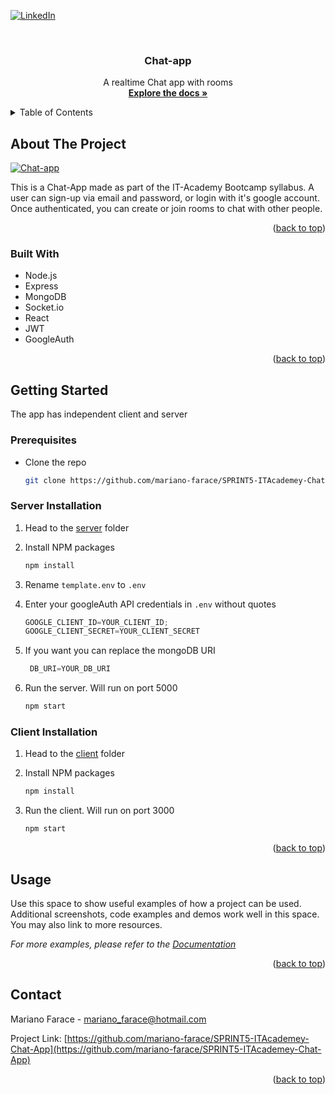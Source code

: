 <div id="top"></div>


<!-- PROJECT SHIELDS -->
<!--
*** I'm using markdown "reference style" links for readability.
*** Reference links are enclosed in brackets [ ] instead of parentheses ( ).
*** See the bottom of this document for the declaration of the reference variables
*** for contributors-url, forks-url, etc. This is an optional, concise syntax you may use.
*** https://www.markdownguide.org/basic-syntax/#reference-style-links
-->

[![LinkedIn][linkedin-shield]](https://www.linkedin.com/in/mariano-farace/)


<!-- PROJECT LOGO -->
<br />
<div align="center">


<h3 align="center">Chat-app</h3>

  <p align="center">
    A realtime Chat app with rooms
    <br />
    <a href="https://github.com/mariano-farace/SPRINT5-ITAcademey-Chat-App"><strong>Explore the docs »</strong></a>
  </p>
</div>



<!-- TABLE OF CONTENTS -->
<details>
  <summary>Table of Contents</summary>
  <ol>
    <li>
      <a href="#about-the-project">About The Project</a>
      <ul>
        <li><a href="#built-with">Built With</a></li>
      </ul>
    </li>
    <li>
      <a href="#getting-started">Getting Started</a>
      <ul>
        <li><a href="#prerequisites">Prerequisites</a></li>
        <li><a href="#installation">Installation</a></li>
      </ul>
    </li>
    <li><a href="#usage">Usage</a></li>
    <li><a href="#roadmap">Roadmap</a></li>
    <li><a href="#contributing">Contributing</a></li>
    <li><a href="#license">License</a></li>
    <li><a href="#contact">Contact</a></li>
    <li><a href="#acknowledgments">Acknowledgments</a></li>
  </ol>
</details>



<!-- ABOUT THE PROJECT -->
## About The Project


[![Chat-app][product-screenshot]](https://github.com/mariano-farace/SPRINT5-ITAcademey-Chat-App/blob/main/Screenshot%20from%202022-02-21%2012-51-27.png)

This is a Chat-App made as part of the IT-Academy Bootcamp syllabus. A user can sign-up via email and password, or login with it's google account. Once authenticated, you can create or join rooms to chat with other people.  


<p align="right">(<a href="#top">back to top</a>)</p>



### Built With


* Node.js
* Express
* MongoDB
* Socket.io
* React
* JWT
* GoogleAuth

<p align="right">(<a href="#top">back to top</a>)</p>



<!-- GETTING STARTED -->
## Getting Started

The app has independent client and server 

### Prerequisites

* Clone the repo
   ```sh
   git clone https://github.com/mariano-farace/SPRINT5-ITAcademey-Chat-App
   ```

### Server Installation

1. Head to the [server](https://github.com/mariano-farace/SPRINT5-ITAcademey-Chat-App/tree/main/server) folder

2. Install NPM packages
   ```sh
   npm install
   ```
3. Rename  `template.env` to `.env`
   
4. Enter your googleAuth API credentials in `.env` without quotes
   ```js
   GOOGLE_CLIENT_ID=YOUR_CLIENT_ID;
   GOOGLE_CLIENT_SECRET=YOUR_CLIENT_SECRET
   ```
5. If you want you can replace the mongoDB URI
   ```js
    DB_URI=YOUR_DB_URI
   ```   
5. Run the server. Will run on port 5000
   ```sh
   npm start
   ```

### Client Installation

1. Head to the [client](https://github.com/mariano-farace/SPRINT5-ITAcademey-Chat-App/tree/main/client) folder

2. Install NPM packages
   ```sh
   npm install
   ```

3. Run the client. Will run on port 3000
   ```sh
   npm start
   ```     


<p align="right">(<a href="#top">back to top</a>)</p>



<!-- USAGE EXAMPLES -->
## Usage

Use this space to show useful examples of how a project can be used. Additional screenshots, code examples and demos work well in this space. You may also link to more resources.

_For more examples, please refer to the [Documentation](https://example.com)_

<p align="right">(<a href="#top">back to top</a>)</p>


<!-- CONTACT -->
## Contact

Mariano Farace - mariano_farace@hotmail.com

Project Link: [https://github.com/mariano-farace/SPRINT5-ITAcademey-Chat-App](https://github.com/mariano-farace/SPRINT5-ITAcademey-Chat-App)

<p align="right">(<a href="#top">back to top</a>)</p>



<!-- MARKDOWN LINKS & IMAGES -->
<!-- https://www.markdownguide.org/basic-syntax/#reference-style-links -->
[linkedin-shield]: https://img.shields.io/badge/-LinkedIn-black.svg?style=for-the-badge&logo=linkedin&colorB=555
[linkedin-url]: https://linkedin.com/in/linkedin_username
[product-screenshot]: images/screenshot.png